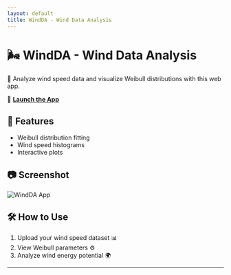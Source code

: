 ```yaml
---
layout: default
title: WindDA - Wind Data Analysis
---
```


# 🌬️ WindDA - Wind Data Analysis  
🚀 Analyze wind speed data and visualize Weibull distributions with this web app.  

🔗 **[Launch the App](https://windda-tgrqwip3bvb9rnvlodrhxf.streamlit.app/)**  

## 📌 Features  
- Weibull distribution fitting  
- Wind speed histograms  
- Interactive plots  

## 📷 Screenshot  
![WindDA App](https://your-image-url.com)  

## 🛠️ How to Use  
1. Upload your wind speed dataset 📊  
2. View Weibull parameters ⚙  
3. Analyze wind energy potential 🌍  

---
